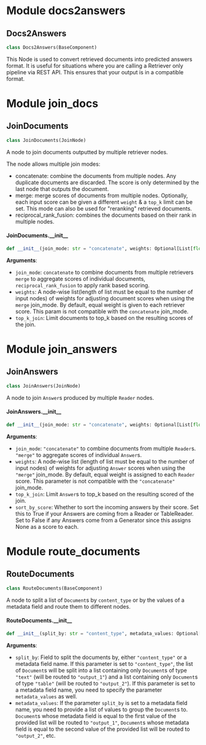 <a id="docs2answers"></a>

# Module docs2answers

<a id="docs2answers.Docs2Answers"></a>

## Docs2Answers

```python
class Docs2Answers(BaseComponent)
```

This Node is used to convert retrieved documents into predicted answers format.
It is useful for situations where you are calling a Retriever only pipeline via REST API.
This ensures that your output is in a compatible format.

<a id="join_docs"></a>

# Module join\_docs

<a id="join_docs.JoinDocuments"></a>

## JoinDocuments

```python
class JoinDocuments(JoinNode)
```

A node to join documents outputted by multiple retriever nodes.

The node allows multiple join modes:
* concatenate: combine the documents from multiple nodes. Any duplicate documents are discarded.
               The score is only determined by the last node that outputs the document.
* merge: merge scores of documents from multiple nodes. Optionally, each input score can be given a different
         `weight` & a `top_k` limit can be set. This mode can also be used for "reranking" retrieved documents.
* reciprocal_rank_fusion: combines the documents based on their rank in multiple nodes.

<a id="join_docs.JoinDocuments.__init__"></a>

#### JoinDocuments.\_\_init\_\_

```python
def __init__(join_mode: str = "concatenate", weights: Optional[List[float]] = None, top_k_join: Optional[int] = None)
```

**Arguments**:

- `join_mode`: `concatenate` to combine documents from multiple retrievers `merge` to aggregate scores of
individual documents, `reciprocal_rank_fusion` to apply rank based scoring.
- `weights`: A node-wise list(length of list must be equal to the number of input nodes) of weights for
adjusting document scores when using the `merge` join_mode. By default, equal weight is given
to each retriever score. This param is not compatible with the `concatenate` join_mode.
- `top_k_join`: Limit documents to top_k based on the resulting scores of the join.

<a id="join_answers"></a>

# Module join\_answers

<a id="join_answers.JoinAnswers"></a>

## JoinAnswers

```python
class JoinAnswers(JoinNode)
```

A node to join `Answer`s produced by multiple `Reader` nodes.

<a id="join_answers.JoinAnswers.__init__"></a>

#### JoinAnswers.\_\_init\_\_

```python
def __init__(join_mode: str = "concatenate", weights: Optional[List[float]] = None, top_k_join: Optional[int] = None, sort_by_score: bool = True)
```

**Arguments**:

- `join_mode`: `"concatenate"` to combine documents from multiple `Reader`s. `"merge"` to aggregate scores
of individual `Answer`s.
- `weights`: A node-wise list (length of list must be equal to the number of input nodes) of weights for
adjusting `Answer` scores when using the `"merge"` join_mode. By default, equal weight is assigned to each
`Reader` score. This parameter is not compatible with the `"concatenate"` join_mode.
- `top_k_join`: Limit `Answer`s to top_k based on the resulting scored of the join.
- `sort_by_score`: Whether to sort the incoming answers by their score. Set this to True if your Answers
are coming from a Reader or TableReader. Set to False if any Answers come from a Generator since this assigns
None as a score to each.

<a id="route_documents"></a>

# Module route\_documents

<a id="route_documents.RouteDocuments"></a>

## RouteDocuments

```python
class RouteDocuments(BaseComponent)
```

A node to split a list of `Document`s by `content_type` or by the values of a metadata field and route them to
different nodes.

<a id="route_documents.RouteDocuments.__init__"></a>

#### RouteDocuments.\_\_init\_\_

```python
def __init__(split_by: str = "content_type", metadata_values: Optional[List[str]] = None)
```

**Arguments**:

- `split_by`: Field to split the documents by, either `"content_type"` or a metadata field name.
If this parameter is set to `"content_type"`, the list of `Document`s will be split into a list containing
only `Document`s of type `"text"` (will be routed to `"output_1"`) and a list containing only `Document`s of
type `"table"` (will be routed to `"output_2"`).
If this parameter is set to a metadata field name, you need to specify the parameter `metadata_values` as
well.
- `metadata_values`: If the parameter `split_by` is set to a metadata field name, you need to provide a list
of values to group the `Document`s to. `Document`s whose metadata field is equal to the first value of the
provided list will be routed to `"output_1"`, `Document`s whose metadata field is equal to the second
value of the provided list will be routed to `"output_2"`, etc.

